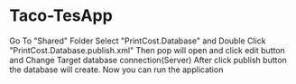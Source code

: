 # Taco-TesApp

Go To "Shared" Folder 
Select "PrintCost.Database" and Double Click "PrintCost.Database.publish.xml"
Then pop will open and click edit button and Change Target database connection(Server)
After click publish button the database will create. Now you can run the application
